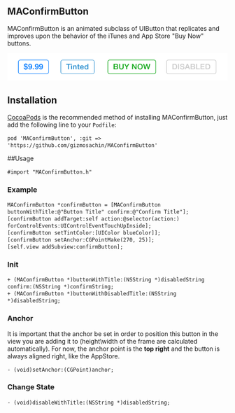 ## MAConfirmButton

MAConfirmButton is an animated subclass of UIButton that replicates and improves upon the behavior of the iTunes and App Store "Buy Now" buttons.

![MAConfirmButton](http://github.com/gizmosachin/MAConfirmButton/blob/master/MAConfirmButton.png)

## Installation

[CocoaPods](http://cocoapods.org) is the recommended method of installing MAConfirmButton, just add the following line to your `Podfile`:

    pod 'MAConfirmButton', :git => 'https://github.com/gizmosachin/MAConfirmButton'

##Usage

    #import "MAConfirmButton.h"

### Example

	MAConfirmButton *confirmButton = [MAConfirmButton buttonWithTitle:@"Button Title" confirm:@"Confirm Title"];
	[confirmButton addTarget:self action:@selector(action:) forControlEvents:UIControlEventTouchUpInside];	
	[confirmButton setTintColor:[UIColor blueColor]];
	[confirmButton setAnchor:CGPointMake(270, 25)];	
	[self.view addSubview:confirmButton];

### Init

	+ (MAConfirmButton *)buttonWithTitle:(NSString *)disabledString confirm:(NSString *)confirmString;
	+ (MAConfirmButton *)buttonWithDisabledTitle:(NSString *)disabledString;

### Anchor

It is important that the anchor be set in order to position this button in the view you are adding it to (height\width of the frame are calculated automatically). For now, the anchor point is the **top right** and the button is always aligned right, like the AppStore.

	- (void)setAnchor:(CGPoint)anchor;

### Change State

	- (void)disableWithTitle:(NSString *)disabledString;
